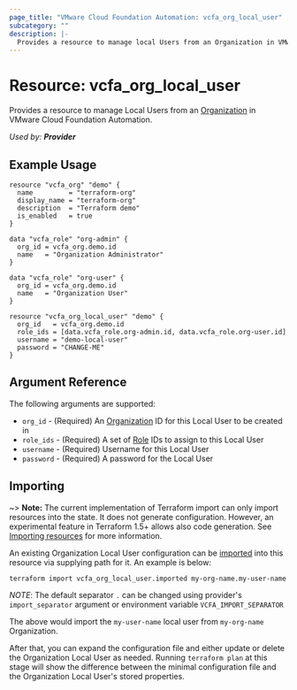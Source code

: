 ```yaml
---
page_title: "VMware Cloud Foundation Automation: vcfa_org_local_user"
subcategory: ""
description: |-
  Provides a resource to manage local Users from an Organization in VMware Cloud Foundation Automation.
---
```


# Resource: vcfa_org_local_user

Provides a resource to manage Local Users from an [Organization][vcfa_org] in VMware Cloud Foundation Automation.

_Used by: **Provider**_

## Example Usage

```hcl
resource "vcfa_org" "demo" {
  name         = "terraform-org"
  display_name = "terraform-org"
  description  = "Terraform demo"
  is_enabled   = true
}

data "vcfa_role" "org-admin" {
  org_id = vcfa_org.demo.id
  name   = "Organization Administrator"
}

data "vcfa_role" "org-user" {
  org_id = vcfa_org.demo.id
  name   = "Organization User"
}

resource "vcfa_org_local_user" "demo" {
  org_id   = vcfa_org.demo.id
  role_ids = [data.vcfa_role.org-admin.id, data.vcfa_role.org-user.id]
  username = "demo-local-user"
  password = "CHANGE-ME"
}
```

## Argument Reference

The following arguments are supported:

- `org_id` - (Required) An [Organization][vcfa_org] ID for this Local User to be created in
- `role_ids` - (Required) A set of [Role][vcfa_global_role] IDs to assign to this Local User
- `username` - (Required) Username for this Local User
- `password` - (Required) A password for the Local User

## Importing

~> **Note:** The current implementation of Terraform import can only import resources into the
state. It does not generate configuration. However, an experimental feature in Terraform 1.5+ allows
also code generation. See [Importing resources][importing-resources] for more information.

An existing Organization Local User configuration can be [imported][docs-import] into this resource via
supplying path for it. An example is below:

```shell
terraform import vcfa_org_local_user.imported my-org-name.my-user-name
```

_NOTE_: The default separator `.` can be changed using provider's `import_separator` argument or environment variable `VCFA_IMPORT_SEPARATOR`

The above would import the `my-user-name` local user from  `my-org-name` Organization.

After that, you can expand the configuration file and either update or delete the Organization Local User as needed. Running `terraform plan`
at this stage will show the difference between the minimal configuration file and the Organization Local User's stored properties.

[docs-import]: https://www.terraform.io/docs/import
[importing-resources]: /providers/vmware/vcfa/latest/docs/guides/importing_resources
[vcfa_org]: /providers/vmware/vcfa/latest/docs/resources/org
[vcfa_global_role]: /providers/vmware/vcfa/latest/docs/resources/global_role
